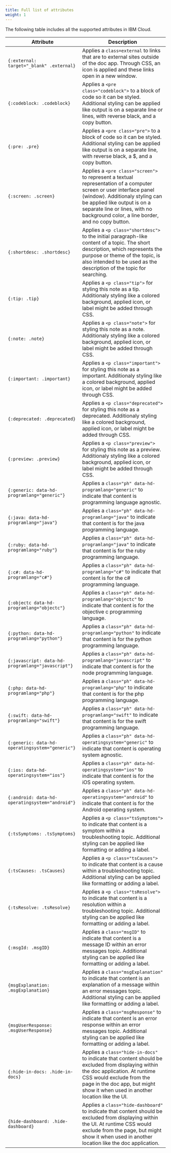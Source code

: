 ```yaml
---
title: Full list of attributes
weight: 1
---
```


The following table includes all the supported attributes in IBM Cloud.


| Attribute | Description |
|-----------|-------------|
| `{:external: target="_blank" .external}` | Applies a `class=external` to links that are to external sites outside of the doc app. Through CSS, an icon is applied and these links open in a new window.  |
| `{:codeblock: .codeblock}` | Applies a `<pre class="codeblock">` to a block of code so it can be styled. Additional styling can be applied like output is on a separate line or lines, with reverse black, and a copy button.  |
| `{:pre: .pre}` | Applies a `<pre class="pre">` to a block of code so it can be styled. Additional styling can be applied like output is on a separate line, with reverse black, a $, and a copy button.  |
| `{:screen: .screen}` | Applies a `<pre class="screen">` to represent a textual representation of a computer screen or user interface panel (window). Additionaly styling can be applied like output is on a separate line or lines, with no background color, a line border, and no copy button.  |
| `{:shortdesc: .shortdesc}` | Applies a `<p class="shortdesc">` to the initial paragraph-like content of a topic. The short description, which represents the purpose or theme of the topic, is also intended to be used as the description of the topic for searching.   |
| `{:tip: .tip}` | Applies a `<p class="tip">` for styling this note as a tip. Additionaly styling like a colored background, applied icon, or label might be added through CSS.  |
| `{:note: .note}` | Applies a `<p class="note">` for styling this note as a note. Additionaly styling like a colored background, applied icon, or label might be added through CSS.  |
| `{:important: .important}` | Applies a `<p class="important">` for styling this note as a important. Additionaly styling like a colored background, applied icon, or label might be added through CSS.  |
| `{:deprecated: .deprecated}` |  Applies a `<p class="deprecated">` for styling this note as a deprecated. Additionaly styling like a colored background, applied icon, or label might be added through CSS. |
| `{:preview: .preview}` |  Applies a `<p class="preview">` for styling this note as a preview. Additionaly styling like a colored background, applied icon, or label might be added through CSS. |
| `{:generic: data-hd-programlang="generic"}` | Applies a `class="ph" data-hd-programlang="generic"` to indicate that content is programming language agnostic.  |
| `{:java: data-hd-programlang="java"}` | Applies a `class="ph" data-hd-programlang="java"` to indicate that content is for the java programming language.  |
| `{:ruby: data-hd-programlang="ruby"}` | Applies a `class="ph" data-hd-programlang="java"` to indicate that content is for the ruby programming language.  |
| `{:c#: data-hd-programlang="c#"}` | Applies a `class="ph" data-hd-programlang="c#"` to indicate that content is for the c# programming language.  |
| `{:objectc data-hd-programlang="objectc"}` | Applies a `class="ph" data-hd-programlang="objectc"` to indicate that content is for the objective c programming language.  |
| `{:python: data-hd-programlang="python"}` | Applies a `class="ph" data-hd-programlang="python"` to indicate that content is for the python programming language.  |
| `{:javascript: data-hd-programlang="javascript"}` | Applies a `class="ph" data-hd-programlang="javascript"` to indicate that content is for the node programming language.  |
| `{:php: data-hd-programlang="php"}` | Applies a `class="ph" data-hd-programlang="php"` to indicate that content is for the php programming language.  |
| `{:swift: data-hd-programlang="swift"}` | Applies a `class="ph" data-hd-programlang="swift"` to indicate that content is for the swift programming language.  |
| `{:generic: data-hd-operatingsystem="generic"}` | Applies a `class="ph" data-hd-operatingsystem="generic"` to indicate that content is operating system agnostic.  |
| `{:ios: data-hd-operatingsystem="ios"}` | Applies a `class="ph" data-hd-operatingsystem="ios"` to indicate that content is for the iOS operating system.  |
| `{:android: data-hd-operatingsystem="android"}` | Applies a `class="ph" data-hd-operatingsystem="android"` to indicate that content is for the Android operating system.  |
| `{:tsSymptoms: .tsSymptoms}` |  Applies a `<p class="tsSymptoms">` to indicate that content is a symptom within a troubleshooting topic. Additional styling can be applied like formatting or adding a label. |
| `{:tsCauses: .tsCauses}` |  Applies a `<p class="tsCauses">` to indicate that content is a cause within a troubleshooting topic. Additional styling can be applied like formatting or adding a label. |
| `{:tsResolve: .tsResolve}` | Applies a `<p class="tsResolve">` to indicate that content is a resolution within a troubleshooting topic. Additional styling can be applied like formatting or adding a label.  |
| `{:msgId: .msgID}` |  Applies a `class="msgID"` to indicate that content is a message ID within an error messages topic. Additional styling can be applied like formatting or adding a label.  |
| `{msgExplanation: .msgExplanation}` |  Applies a `class="msgExplanation"` to indicate that content is an explanation of a message within an error messages topic. Additional styling can be applied like formatting or adding a label.  |
| `{msgUserResponse: .msgUserResponse}` |  Applies a `class="msgResponse"` to indicate that content is an error response within an error messages topic. Additional styling can be applied like formatting or adding a label. |
| `{:hide-in-docs: .hide-in-docs}` | Applies a `class="hide-in-docs"` to indicate that content should be excluded from displaying within the doc application. At runtime CSS would exclude from the page in the doc app, but might show it when used in another location like the UI.  |
| `{hide-dashboard: .hide-dashboard}` | Applies a `class="hide-dashboard"` to indicate that content should be excluded from displaying within the UI. At runtime CSS would exclude from the page, but might show it when used in another location like the doc application.  |